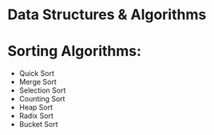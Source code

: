 # Data Structures & Algorithms

  # Sorting Algorithms:
  - Quick Sort
  - Merge Sort
  - Selection Sort
  - Counting Sort
  - Heap Sort
  - Radix Sort  
  - Bucket Sort
